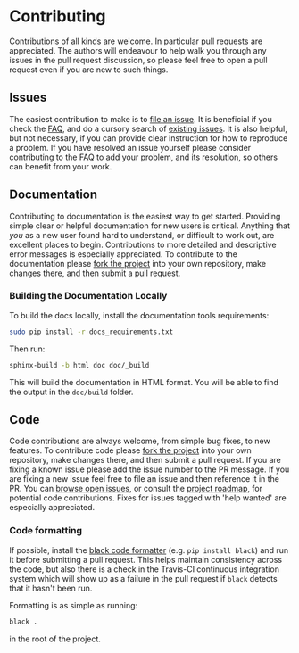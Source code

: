# Contributing

Contributions of all kinds are welcome. In particular pull requests are appreciated. 
The authors will endeavour to help walk you through any issues in the pull request
discussion, so please feel free to open a pull request even if you are new to such things.

## Issues

The easiest contribution to make is to [file an issue](https://github.com/lmcinnes/umap/issues/new).
It is beneficial if you check the [FAQ](https://umap-learn.readthedocs.io/en/latest/faq.html), 
and do a cursory search of [existing issues](https://github.com/lmcinnes/umap/issues?utf8=%E2%9C%93&q=is%3Aissue).
It is also helpful, but not necessary, if you can provide clear instruction for 
how to reproduce a problem. If you have resolved an issue yourself please consider
contributing to the FAQ to add your problem, and its resolution, so others can
benefit from your work.

## Documentation

Contributing to documentation is the easiest way to get started. Providing simple
clear or helpful documentation for new users is critical. Anything that *you* as 
a new user found hard to understand, or difficult to work out, are excellent places
to begin. Contributions to more detailed and descriptive error messages is
especially appreciated. To contribute to the documentation please 
[fork the project](https://github.com/lmcinnes/umap/issues#fork-destination-box)
into your own repository, make changes there, and then submit a pull request.

### Building the Documentation Locally

To build the docs locally, install the documentation tools requirements:

```bash
sudo pip install -r docs_requirements.txt
```

Then run:

```bash
sphinx-build -b html doc doc/_build
```

This will build the documentation in HTML format. You will be able to find the output
in the `doc/build` folder.

## Code

Code contributions are always welcome, from simple bug fixes, to new features. To
contribute code please 
[fork the project](https://github.com/lmcinnes/umap/issues#fork-destination-box)
into your own repository, make changes there, and then submit a pull request. If
you are fixing a known issue please add the issue number to the PR message. If you
are fixing a new issue feel free to file an issue and then reference it in the PR.
You can [browse open issues](https://github.com/lmcinnes/umap/issues), 
or consult the [project roadmap](https://github.com/lmcinnes/umap/issues/15), for potential code
contributions. Fixes for issues tagged with 'help wanted' are especially appreciated.

### Code formatting

If possible, install the [black code formatter](https://github.com/python/black) (e.g.
`pip install black`) and run it before submitting a pull request. This helps maintain consistency
across the code, but also there is a check in the Travis-CI continuous integration system which
will show up as a failure in the pull request if `black` detects that it hasn't been run.

Formatting is as simple as running:

```bash
black .
```

in the root of the project.
